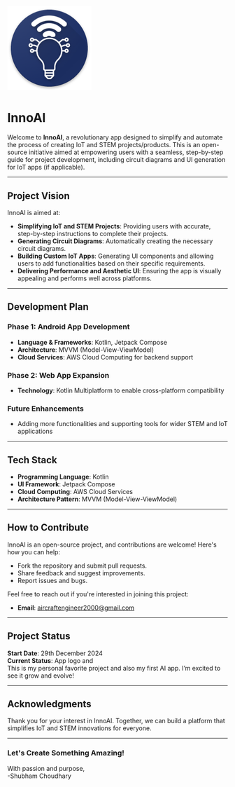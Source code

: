 # ![INNOAI](app/src/main/res/mipmap-xxxhdpi/ic_launcher.png)


# InnoAI

Welcome to **InnoAI**, a revolutionary app designed to simplify and automate the process of creating IoT and STEM projects/products. This is an open-source initiative aimed at empowering users with a seamless, step-by-step guide for project development, including circuit diagrams and UI generation for IoT apps (if applicable).

---

## Project Vision

InnoAI is aimed at:

- **Simplifying IoT and STEM Projects**: Providing users with accurate, step-by-step instructions to complete their projects.
- **Generating Circuit Diagrams**: Automatically creating the necessary circuit diagrams.
- **Building Custom IoT Apps**: Generating UI components and allowing users to add functionalities based on their specific requirements.
- **Delivering Performance and Aesthetic UI**: Ensuring the app is visually appealing and performs well across platforms.

---

## Development Plan

### Phase 1: Android App Development

- **Language & Frameworks**: Kotlin, Jetpack Compose
- **Architecture**: MVVM (Model-View-ViewModel)
- **Cloud Services**: AWS Cloud Computing for backend support

### Phase 2: Web App Expansion

- **Technology**: Kotlin Multiplatform to enable cross-platform compatibility

### Future Enhancements

- Adding more functionalities and supporting tools for wider STEM and IoT applications

---

## Tech Stack

- **Programming Language**: Kotlin
- **UI Framework**: Jetpack Compose
- **Cloud Computing**: AWS Cloud Services
- **Architecture Pattern**: MVVM (Model-View-ViewModel)

---

## How to Contribute

InnoAI is an open-source project, and contributions are welcome! Here's how you can help:

- Fork the repository and submit pull requests.
- Share feedback and suggest improvements.
- Report issues and bugs.

Feel free to reach out if you're interested in joining this project:

- **Email**: [aircraftengineer2000@gmail.com](mailto\:aircraftengineer2000@gmail.com)

---

## Project Status

**Start Date**: 29th December 2024\
**Current Status**: App logo and \
This is my personal favorite project and also my first AI app. I’m excited to see it grow and evolve!

---

## Acknowledgments

Thank you for your interest in InnoAI. Together, we can build a platform that simplifies IoT and STEM innovations for everyone.

---

### Let's Create Something Amazing!

With passion and purpose,  
-Shubham Choudhary



